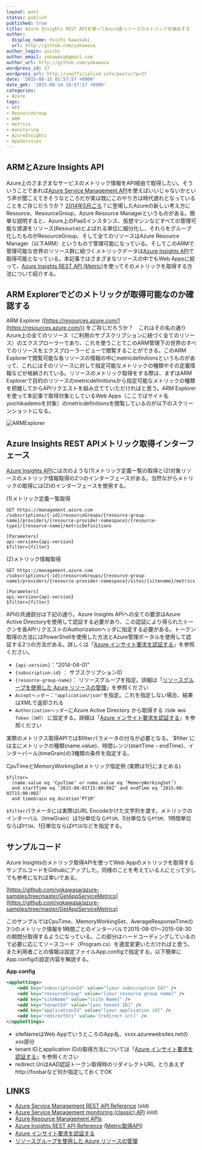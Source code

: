 ```yaml
---
layout: post
status: publish
published: true
title: Azure Insights REST APIを使ってAzure各リソースのメトリックを抽出する
author:
  display_name: Yoichi Kawasaki
  url: http://github.com/yokawasa
author_login: yoichi
author_email: yokawasa@gmail.com
author_url: http://github.com/yokawasa
wordpress_id: 37
wordpress_url: http://unofficialism.info/posts/?p=37
date: '2015-08-15 01:57:57 +0900'
date_gmt: '2015-08-14 16:57:57 +0900'
categories:
- Azure
tags:
- API
- ResourceGroup
- ARM
- metrics
- monitoring
- AzureInsights
- AppServices
---
```


## ARMとAzure Insights API

Azure上のさまざまなサービスのメトリック情報をAPI経由で取得したい。そういうことであれば[Azure Service Management API](https://msdn.microsoft.com/en-us/library/azure/ee460799.aspx)を使えばいいじゃないかという声が聞こえてきそうなところだが実は既にこのやり方は時代遅れとなっていることをご存じだろうか？
[2014年5月ごろ](http://www.buildinsider.net/web/azureportal/201405)？に登場したAzureの新しい考え方にResource、ResourceGroup、Azure Resource Managerというものがある。簡単な説明すると、Azure上のPaaSインスタンス、仮想マシンなどすべての管理可能な資源をリソース(Resource)とよばれる単位に細分化し、それらをグループ化したものがResourceGroup、そして全てのリソースはAzure Resource Manager（以下ARM）というもので管理可能になっている。そしてこのARMで管理可能な世界のリソース群に紐づくメトリックデータは[Azure Insights API](https://msdn.microsoft.com/en-us/library/azure/dn931943.aspx)で取得可能となっている。本記事ではさまざまなリソースの中でもWeb Appsに絞って、[Azure Insights REST API (Metric)](https://msdn.microsoft.com/en-us/library/azure/dn931930.aspx)を使ってそのメトリックを取得する方法について紹介する。

## ARM Explorerでどのメトリックが取得可能なのか確認する

ARM Explorer ([https://resources.azure.com/](https://resources.azure.com/)) をご存じだろうか？　これはその名の通りAzure上の全てのリソース（ご利用のサブスクリプションに紐づく全てのリソース）のエクスプローラーであり、これを使うことでこのARM管理下の世界のすべてのリソースをエクスプローラービューで閲覧することができる。このARM Explorerで閲覧可能な各リソースの情報の中にmetricdefinitionsというものがあって、これにはそのリソースに対して指定可能なメトリックの種類やその定義情報などが格納されている。リソースのメトリック取得をする際は、まずはARM Explorerで目的のリソースのmetricdefinitionsから指定可能なメトリックの種類を把握してからAPIリクエストを組み立てていただければと思う。ARM Explorerを使って本記事で取得対象としているWeb Apps（ここではサイト名yoichikademoを対象）のmetricdefinitionsを閲覧しているのが以下のスクリーンショットになる。

![ARMExplorer](https://farm6.staticflickr.com/5670/20566807955_dbc0bd1ab7_c.jpg)

## Azure Insights REST APIメトリック取得インターフェース

[Azure Insights API](https://msdn.microsoft.com/en-us/library/azure/dn931943.aspx)には次のような(1)メトリック定義一覧の取得と(2)対象リソースのメトリック情報取得の2つのインターフェースがある。当然ながらメトリックの取得には(2)のインターフェースを使用する。

(1)メトリック定義一覧取得

```
GET https://management.azure.com
/subscriptions/{-id}/resourceGroups/{resource-group-name}/providers/{resource-provider-namespace}/{resource-type}/{resource-name}/metricDefinitions

[Parameters]
api-version={api-version}
$filter={filter}
```

 (2)メトリック情報取得

```
GET https://management.azure.com
/subscriptions/{-id}/resourceGroups/{resource-group-name}/providers/{resource-provider-namespace}/sites/{sitename}/metrics

[Parameters]
api-version={api-version}
$filter={filter}
```

APIの共通部分は下記の通り。Azure Insights APIへの全ての要求はAzure Active Directoryを使用して認証する必要があり、この認証により得られたトークンを各APIリクエストのAuthorizationヘッダに指定する必要がある。トークン取得の方法にはPowerShellを使用した方法とAzure管理ポータルを使用して認証する2つの方法がある。詳しくは「[Azure インサイト要求を認証する](https://msdn.microsoft.com/ja-jp/library/azure/dn931949)」を参照ください。

- `{api-version}`："2014-04-01" 
- `{subscription-id}` ： サブスクリプションID 
- `{resource-group-name}`： リソースグループを指定。詳細は「[リソースグループを使用した Azure リソースの管理](https://azure.microsoft.com/ja-jp/documentation/articles/resource-group-portal/)」を参照ください
- `Acceptヘッダー`：`"application/json"`を指定。これを指定しない場合、結果はXMLで返却される
- `Authorizationヘッダー`にAzure Active Directory から取得する `JSON Web Token（JWT）` に設定する。詳細は「[Azure インサイト要求を認証する](https://msdn.microsoft.com/ja-jp/library/azure/dn931949)」を参照ください

実際のメトリクス取得APIでは$filterパラメータの付与が必要となる。`$filter`には主にメトリックの種類(name.value)、時間レンジ(startTime - endTime)、インターバール(timeGrain)の3種類の条件を指定する。

CpuTimeとMemoryWorkingSetメトリック指定例 (実際は1行にまとめる)

```
$filter=
  (name.value eq ‘CpuTime’ or name.value eq ‘MemoryWorkingSet’) 
  and startTime eq ‘2015-08-01T15:00:00Z’ and endTime eq ‘2015-08-02T15:00:00Z’ 
  and timeGrain eq duration’PT1M’
```

`$filter`パラメータには実際はURL Encodeかけた文字列を渡す。メトリックのインターバル（timeGrain）は1分単位なら`PT1M`、5分単位なら`PT5M`、1時間単位ならば`PT1H`、1日単位ならば`PT1D`などを指定する。

## サンプルコード

Azure Insightsのメトリック取得APIを使ってWeb Appのメトリックを取得するサンプルコードをGithubにアップした。同様のことを考えている人にとって少しでも参考になれば幸いである。

[https://github.com/yokawasa/azure-samples/tree/master/GetAppServiceMetrics](https://github.com/yokawasa/azure-samples/tree/master/GetAppServiceMetrics)

このサンプルではCpuTime、MemoryWorkingSet、AverageResponseTimeの3つのメトリック情報を1時間ごとのインターバルで2015-08-01～2015-08-30の期間分取得するようになっている。この部分はハードコーディングしているので必要に応じてソースコード（Program.cs）を適宜変更いただければと思う。また利用者ごとの情報は設定ファイルApp.configで指定する。以下簡単にApp.configの設定内容を解説する。

**App.config**

```xml
<appSettings>
    <add key="subscriptionId" value="[your subscription Id]" />
    <add key="resourceGroup" value="[your resource group name]" />
    <add key="siteName" value="[site Name]" /> 
    <add key="tenantId" value="[you tenant ID]" /> 
    <add key="applicationId" value="[your application id]" />
    <add key="redirectUri" value='[redirect url]' />    
</appSettings>
```

- siteNameはWeb AppでいうところのApp名、xxxx.azurewebsites.netのxxx部分
- tenant IDとapplication IDの取得方法については「[Azure インサイト要求を認証する](https://msdn.microsoft.com/ja-jp/library/azure/dn931949)」を参照ください
- redirect UriはAAD認証トークン取得時のリダイレクトURI。とりあえずhttp://foobarなど何か指定しておくでOK

## LINKS

- [Azure Service Management REST API Reference](https://msdn.microsoft.com/en-us/library/azure/ee460799.aspx) (old)
- [Azure Service Management monitoring (classic) API](https://msdn.microsoft.com/en-us/library/azure/dn510414.aspx) (old)
- [Azure Resource Management APIs](https://msdn.microsoft.com/en-us/library/azure/dn948464.aspx)
- [Azure Insights REST API Reference](https://msdn.microsoft.com/en-us/library/azure/dn931943.aspx)  ([Metric取得API](https://msdn.microsoft.com/en-us/library/azure/dn931930.aspx))
- [Azure インサイト要求を認証する](https://msdn.microsoft.com/ja-jp/library/azure/dn931949)
- [リソースグループを使用した Azure リソースの管理](https://azure.microsoft.com/ja-jp/documentation/articles/resource-group-portal/)
